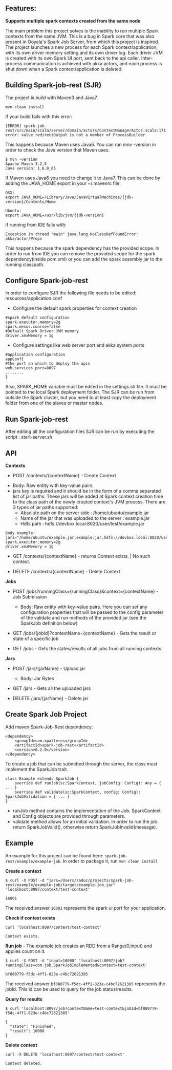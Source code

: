 ## Features:

**Supports multiple spark contexts created from the same node**

The main problem this project solves is the inability to run multiple Spark contexts from the same JVM. This is a bug in Spark core that was also present in Ooyala's Spark Job Server, from which this project is inspired. The project launches a new process for each Spark context/application, with its own driver memory setting and its own driver log. Each driver JVM is created with its own Spark UI port, sent back to the api caller. Inter-process communication is achieved with akka actors, and each process is shut down when a Spark context/application is deleted.

## Building Spark-job-rest (SJR)

The project is build with Maven3 and Java7.
```
mvn clean install
```

If your build fails with this error:
```
[ERROR] spark-job-rest/src/main/scala/server/domain/actors/ContextManagerActor.scala:171: error: value redirectOutput is not a member of ProcessBuilder
```
This happens because Maven uses Java6. You can run mnv -version in order to check the Java version that Maven uses.
```
$ mvn -version
Apache Maven 3.2.5
Java version: 1.6.0_65
```
If Maven uses Java6 you need to change it to Java7. This can be done by adding the JAVA_HOME export in your ~/.mavenrc file:
```
OSX:
export JAVA_HOME=/Library/Java/JavaVirtualMachines/{jdk-version}/Contents/Home
```
```
Ubuntu:
export JAVA_HOME=/usr/lib/jvm/{jdk-version}
```

If running from IDE fails with:
```
Exception in thread "main" java.lang.NoClassDefFoundError: akka/actor/Props
```
This happens because the spark dependency has the provided scope. In order to run from IDE you can remove the provided scope for the spark dependency(inside pom.xml) or you can add the spark assembly jar to the running classpath.

## Configure Spark-job-rest

In order to configure SJR the following file needs to be edited: resources/application.conf

* Configure the default spark properties for context creation
``` 
#spark default configuration
spark.executor.memory=2g
spark.mesos.coarse=false
#Default Spark Driver JVM memory
driver.xmxMemory = 1g
```
* Configure settings like web server port and akka system ports
```
#application configuration
appConf{
#the port on which to deploy the apis
web.services.port=8097
........
}
```

Also, SPARK_HOME variable must be edited in the settings.sh file. It must be pointed to the local Spark deployment folder. The SJR can be run from outside the Spark cluster, but you need to at least copy the deployment folder from one of the slaves or master nodes.

## Run Spark-job-rest

After editing all the configuration files SJR can be run by executing the script : start-server.sh

## API

**Contexts**

- POST /contexts/{contextName}  -  Create Context

 * Body:  Raw entity with key-value pairs. 
 * jars key is required and it should be in the form of a comma separated list of jar paths. These jars will be added at Spark context creation time to the class path of the newly created context's JVM process. There are 3 types of jar paths supported:
    * Absolute path on the server side : /home/ubuntu/example.jar
    * Name of the jar that was uploaded to the server : example.jar
    * Hdfs path : hdfs://devbox.local:8020/user/test/example.jar
  
  ``` 
  Body example:
 jars="/home/ubuntu/example.jar,example.jar,hdfs://devbox.local:8020/user/test/example.jar”
 spark.executor.memory=2g
 driver.xmxMemory = 1g
  ```

- GET /contexts/{contextName}  -  returns Context exists. | No such context.

- DELETE /contexts/{contextName}  -  Delete Context

**Jobs**

- POST /jobs?runningClass={runningClass}&context={contextName}  - Job Submission 

  * Body:  Raw entity with key-value pairs. Here you can set any configuration properties that will be passed to the config parameter of the validate and run methods of the provided jar (see the SparkJob definition below)

- GET /jobs/{jobId}?contextName={contextName} - Gets the result or state of a specific job

- GET /jobs - Gets the states/results of all jobs from all running contexts 

**Jars**

- POST /jars/{jarName}  - Upload jar
  * Body: Jar Bytes

- GET /jars - Gets all the uploaded jars

- DELETE /jars/{jarName} - Delete jar

## Create Spark Job Project

Add maven Spark-Job-Rest dependency:
```
<dependency>
    <groupId>com.xpatterns</groupId>
    <artifactId>spark-job-rest</artifactId>
    <version>0.2.0</version>
</dependency>
```

To create a job that can be submitted through the server, the class must implement the SparkJob trait.

```
class Example extends SparkJob {
    override def runJob(sc:SparkContext, jobConfig: Config): Any = { ... }
    override def validate(sc:SparkContext, config: Config): SparkJobValidation = { ... }
}
```

- runJob method contains the implementation of the Job. SparkContext and Config objects are provided through parameters.
- validate method allows for an initial validation. In order to run the job return SparkJobValid(), otherwise return SparkJobInvalid(message).

## Example

An example for this project can be found here: ```spark-job-rest/example/example-job```. In order to package it, run 
``` mvn clean install ```

**Create a context**
```
$ curl -X POST -d "jars=/Users/raduc/projects/spark-job-rest/example/example-job/target/example-job.jar" 'localhost:8097/context/test-context'

16001
```

The received answer ```16001``` represents the spark ui port for your application.

**Check if context exists**

```
curl 'localhost:8097/context/test-context'

Context exists.
```

**Run job** - The example job creates an RDD from a Range(0,input) and applies count on it.

```
$ curl -X POST -d "input=10000" 'localhost:8097/job?runningClass=com.job.SparkJobImplemented&context=test-context'

bf880779-f5dc-4ff1-823e-c4bc72621385
```

The received answer ```bf880779-f5dc-4ff1-823e-c4bc72621385``` represents the jobId. This id can be used to query for the job status/results.

**Query for results**

```
$ curl 'localhost:8097/job?contextName=test-context&jobId=bf880779-f5dc-4ff1-823e-c4bc72621385'

{
  "state": "Finished",
  "result": 10000
}
```

**Delete context**

```
curl -X DELETE 'localhost:8097/context/test-context'

Context deleted.
```
